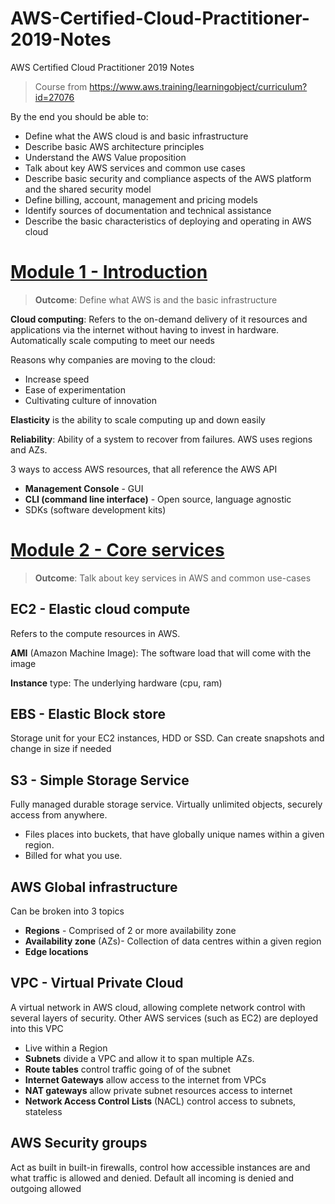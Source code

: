 # AWS-Certified-Cloud-Practitioner-2019-Notes
AWS Certified Cloud Practitioner 2019 Notes

> Course from https://www.aws.training/learningobject/curriculum?id=27076

By the end you should be able to:
* Define what the AWS cloud is and basic infrastructure
* Describe basic AWS architecture principles
* Understand the AWS Value proposition
* Talk about key AWS services and common use cases
* Describe basic security and compliance aspects of the AWS platform and the shared security model
* Define billing, account, management and pricing models
* Identify sources of documentation and technical assistance
* Describe the basic characteristics of deploying and operating in AWS cloud

# [Module 1 - Introduction](module1.md)
> **Outcome**: Define what AWS is and the basic infrastructure


**Cloud computing**: Refers to the on-demand delivery of it resources and applications via the internet without having to invest in hardware. Automatically scale computing to meet our needs

Reasons why companies are moving to the cloud:
* Increase speed
* Ease of experimentation
* Cultivating culture of innovation

**Elasticity** is the ability to scale computing up and down easily

**Reliability**: Ability of a system to recover from failures. AWS uses regions and AZs.

3 ways to access AWS resources, that all reference the AWS API
* **Management Console** - GUI
* **CLI (command line interface)** - Open source, language agnostic
* SDKs (software development kits)

# [Module 2 - Core services](module2.md)
> **Outcome**: Talk about key services in AWS and common use-cases

## EC2 - Elastic cloud compute
Refers to the compute resources in AWS.

**AMI** (Amazon Machine Image): The software load that will come with the image

**Instance** type: The underlying hardware (cpu, ram)

## EBS - Elastic Block store
Storage unit for your EC2 instances, HDD or SSD. Can create snapshots and change in size if needed

## S3 - Simple Storage Service
Fully managed durable storage service. Virtually unlimited objects, securely access from anywhere.
* Files places into buckets, that have globally unique names within a given region.
* Billed for what you use.

## AWS Global infrastructure
Can be broken into 3 topics
* **Regions** - Comprised of 2 or more availability zone
* **Availability zone** (AZs)-  Collection of data centres within a given region
* **Edge locations**

## VPC - Virtual Private Cloud
A virtual network in AWS cloud, allowing complete network control with several layers of security. Other AWS services (such as EC2) are deployed into this VPC
* Live within a Region
* **Subnets** divide a VPC and allow it to span multiple AZs.
* **Route tables** control traffic going of of the subnet
* **Internet Gateways** allow access to the internet from VPCs
* **NAT gateways** allow private subnet resources access to internet
* **Network Access Control Lists** (NACL) control access to subnets, stateless

## AWS Security groups
Act as built in built-in firewalls, control how accessible instances are and what traffic is allowed and denied. Default all incoming is denied and outgoing allowed

